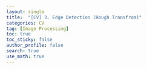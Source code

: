 ```yaml
---
layout: single  
title:  "[CV] 3. Edge Detection (Hough Transfrom)"
categories: CV
tag: [Image Processing]
toc: true
toc_sticky: false
author_profile: false
search: true
use_math: true
---
```


<br/>
